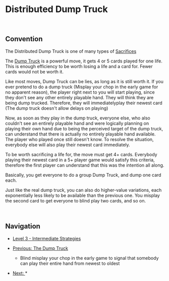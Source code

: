 # Distributed Dump Truck

<br />

## Convention
	
The Distributed Dump Truck is one of many types of [Sacrifices](https://github.com/agilbert1412/HanabiStrategy/blob/master/Categories/Sacrifices.md)

The [Dump Truck](https://github.com/agilbert1412/HanabiStrategy/blob/master/Strategy/Level%203%20-%20Intermediate/50%20-%20Dump%20Truck.md) is a powerful move, it gets 4 or 5 cards played for one life. This is enough efficiency to be worth losing a life and a card for. Fewer cards would not be worth it.

Like most moves, Dump Truck can be lies, as long as it is still worth it. If you ever pretend to do a dump truck (Misplay your chop in the early game for no apparent reason), the player right next to you will start playing, since they don't see any other entirely playable hand. They will think they are being dump trucked. Therefore, they will immediatelyplay their newest card (The dump truck doesn't allow delays on playing)

Now, as soon as they play in the dump truck, everyone else, who also couldn't see an entirely playable hand and were logically planning on playing their own hand due to being the perceived target of the dump truck, can understand that there is actually no entirely playable hand available. The player who played once still doesn't know. To resolve the situation, everybody else will also play their newest card immediately.

To be worth sacrificing a life for, the move must get 4+ cards. Everybody playing their newest card in a 5+ player game would satisfy this criteria, therefore the first player can understand that this was the intention all along.

Basically, you get everyone to do a group Dump Truck, and dump one card each.

Just like the real dump truck, you can also do higher-value variations, each exponentially less likely to be available than the previous one. You misplay the second card to get everyone to blind play two cards, and so on.

<br />

## Navigation

* [Level 3 - Intermediate Strategies](https://github.com/agilbert1412/HanabiStrategy/blob/master/Strategy/Level%203%20-%20Intermediate/Level%203%20-%20Intermediate.md)

* [Previous: The Dump Truck](https://github.com/agilbert1412/HanabiStrategy/blob/master/Strategy/Level%203%20-%20Intermediate/50%20-%20Dump%20Truck.md)
	* Blind misplay your chop in the early game to signal that somebody can play their entire hand from newest to oldest

* [Next: ](https://github.com/agilbert1412/HanabiStrategy/blob/master/Strategy/Level%203%20-%20Intermediate/40%20-%20The%20Prompt.md)
	* 